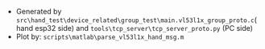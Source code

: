 - Generated by `src\hand_test\device_related\group_test\main.vl53l1x_group_proto.c`(hand esp32 side) and `tools\tcp_server\tcp_server_proto.py` (PC side)
- Plot by: `scripts\matlab\parse_vl53l1x_hand_msg.m`
